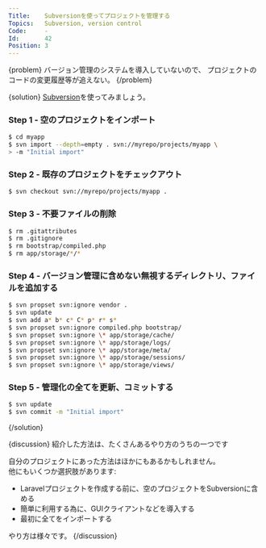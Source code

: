 ```yaml
---
Title:    Subversionを使ってプロジェクトを管理する
Topics:   Subversion, version control
Code:     -
Id:       42
Position: 3
---
```


{problem}
バージョン管理のシステムを導入していないので、
プロジェクトのコードの変更履歴等が追えない。
{/problem}

{solution}
[Subversion](http://subversion.apache.org/)を使ってみましょう。

### Step 1 - 空のプロジェクトをインポート

```bash
$ cd myapp
$ svn import --depth=empty . svn://myrepo/projects/myapp \
> -m "Initial import"
```

### Step 2 - 既存のプロジェクトをチェックアウト

```bash
$ svn checkout svn://myrepo/projects/myapp .
```

### Step 3 - 不要ファイルの削除

```bash
$ rm .gitattributes
$ rm .gitignore
$ rm bootstrap/compiled.php
$ rm app/storage/*/*
```

### Step 4 - バージョン管理に含めない無視するディレクトリ、ファイルを追加する

```bash
$ svn propset svn:ignore vendor .
$ svn update
$ svn add a* b* c* C* p* r* s*
$ svn propset svn:ignore compiled.php bootstrap/
$ svn propset svn:ignore \* app/storage/cache/
$ svn propset svn:ignore \* app/storage/logs/
$ svn propset svn:ignore \* app/storage/meta/
$ svn propset svn:ignore \* app/storage/sessions/
$ svn propset svn:ignore \* app/storage/views/
```

### Step 5 - 管理化の全てを更新、コミットする

```bash
$ svn update
$ svn commit -m "Initial import"
```
{/solution}

{discussion}
紹介した方法は、たくさんあるやり方のうちの一つです

自分のプロジェクトにあった方法はほかにもあるかもしれません。  
他にもいくつか選択肢があります:

* Laravelプロジェクトを作成する前に、空のプロジェクトをSubversionに含める
* 簡単に利用する為に、GUIクライアントなどを導入する
* 最初に全てをインポートする

やり方は様々です。
{/discussion}
